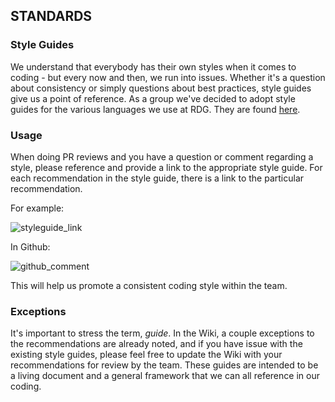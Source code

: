## STANDARDS

### Style Guides
We understand that everybody has their own styles when it comes to coding - but every now and then, we run into issues. Whether it's a question about consistency or simply questions about best practices, style guides give us a point of reference. As a group we've decided to adopt style guides for the various languages we use at RDG. They are found [here](https://github.com/RadialDevGroup/Policy/wiki/Style-Guide(s)).

### Usage
When doing PR reviews and you have a question or comment regarding a style, please reference and provide a link to the appropriate style guide. For each recommendation in the style guide, there is a link to the particular recommendation. 

For example:

![styleguide_link](http://res.cloudinary.com/dskklkdv2/image/upload/v1476197150/Screen_Shot_2016-10-11_at_8_44_09_AM_vajxf0.png)

In Github:

![github_comment](http://res.cloudinary.com/dskklkdv2/image/upload/v1476197413/Screen_Shot_2016-10-11_at_8.49.49_AM_tthubf.png)

This will help us promote a consistent coding style within the team.

### Exceptions
It's important to stress the term, *guide*. In the Wiki, a couple exceptions to the recommendations are already noted, and if you have issue with the existing style guides, please feel free to update the Wiki with your recommendations for review by the team. These guides are intended to be a living document and a general framework that we can all reference in our coding.





